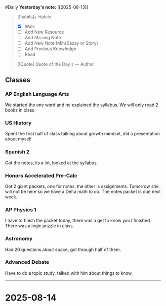 #Daily
**Yesterday's note:** [[2025-08-13]]

> [!habits]+ Habits 
>- [x] Walk 
>- [ ] Add New Resource
> - [ ] Add Missing Note
> - [ ] Add New Note (Mini Essay or Story)
> - [ ] Add Previous Knowledge  
> - [ ] Read

> [!Quote]  Quote of the Day
> s
> — Author

## Classes 

### AP English Language Arts 
We started the one word and he explained the syllabus. We will only read 2 books in class. 
### US History 
Spent the first half of class talking about growth mindset, did a presentation about myself
### Spanish 2 
Got the notes, its a lot, looked at the syllabus.
### Honors Accelerated Pre-Calc 
Got 2 giant packets, one for notes, the other is assignments. Tomorrow she will not be here so we have a Delta math to do. The notes packet is due next week.
### AP Physics 1 
I have to finish the packet today, there was a get to know you I finished. There was a logic puzzle in class. 
### Astronomy 
Had 20 questions about space, got through half of them. 
### Advanced Debate 
Have to do a topic study, talked with him about things to know. 

<hr>

# 2025-08-14


